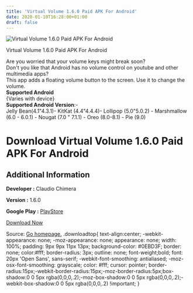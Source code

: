 ```yaml
---
title: 'Virtual Volume 1.6.0 Paid APK For Android'
date: 2020-01-10T16:28:00+01:00
draft: false
---
```


![Virtual Volume 1.6.0 Paid APK For Android](https://i0.wp.com/apkhome.net/wp-content/uploads/2020/01/Virtual-Volume-1.6.0-Paid.png "Virtual Volume 1.6.0 Paid APK For Android")

  

Virtual Volume 1.6.0 Paid APK For Android

Are you worried that your volume keys might break soon?  
Don't you like that Android has no volume control on youtube and other multimedia apps?  
This app adds a floating volume button to the screen. Use it to change the volume.  
**Supported Android**  
{Varies with device}  
**Supported Android Version**:-  
Jelly Bean(4.1"4.3.1)- KitKat (4.4"4.4.4)- Lollipop (5.0"5.0.2) - Marshmallow (6.0 - 6.0.1) - Nougat (7.0 " 7.1.1) - Oreo (8.0-8.1) - Pie (9.0)

Download Virtual Volume 1.6.0 Paid APK For Android
==================================================

Additional Information
----------------------

**Developer :** Claudio Chimera

**Version :** 1.6.0

**Google Play :** [PlayStore](https://play.google.com/store/apps/details?id=it.claudio.chimera.virtual.volume)

  

[Download Now](https://store4app.co/post/virtual-volume-1-6-0-paid-apk-for-android_1578669336)

  
Source: [Go homepage.](https://store4app.co/post/virtual-volume-1-6-0-paid-apk-for-android_1578669336) .downloadtop{ text-align:center; -webkit-appearance: none; -moz-appearance: none; appearance: none; width: 100%; padding: 9px 9px 11px 13px; background-color: #0EBD3F; border: none; color:#fff; border-radius: 3px; outline: none; font-weight;bold; font: 20px 'Open Sans', sans-serif; -webkit-font-smoothing: antialiased; -moz-osx-font-smoothing: grayscale; color: #fff; cursor: pointer; border-radius:15px;-webkit-border-radius:15px;-moz-border-radius:5px;box-shadow:0 0 5px rgba(0,0,0,.2);-moz-box-shadow:0 0 5px rgba(0,0,0,.2);-webkit-box-shadow:0 0 5px rgba(0,0,0,.2) !important; }